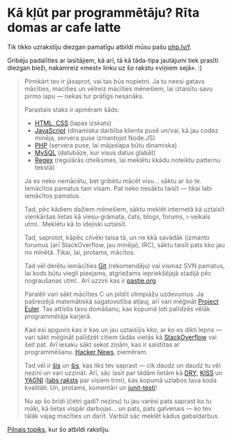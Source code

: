 # Kā kļūt par programmētāju? Rīta domas ar cafe latte

Tik tikko uzrakstīju diezgan pamatīgu atbildi mūsu pašu [php.lv/f](http://php.lv/f/).

Gribēju padalīties ar lasītājiem, kā arī, tā kā tāda-tipa jautājumi tiek prasīti diezgan bieži, nakamreiz «mest» linku uz šo rakstu «viņiem sejā». :)

> Pirmkārt tev ir jāsaprot, vai tas būs nopietni. Ja tu neesi gatavs mācīties, macīties un vēlreiz mācīties mēnešiem, lai iztaisītu savu pirmo lapu — nekas tur prātīgs nesanāks.
>
> Parastais staks ir apmēram šāds:
>
> * [HTML, CSS](http://htmldog.com/) (lapas izskats)
> * [JavaScript](https://developer.mozilla.org/en/JavaScript) (dinamiska darbība klienta pusē un/vai, kā jau codez minēja, servera puse izmantojot Node.JS)
> * [PHP](http://www.php.net/manual/en/) (servera puse, lai mājaslapa būtu dinamiska)
> * [MySQL](http://dev.mysql.com/doc/refman/5.5/en/tutorial.html) (datubāze, kur visus datus glabāt)
> * [Regex](http://regex.learncodethehardway.org/book/) (regulārās izteiksmes, lai meklētu kkādu noteiktu patternu tekstā)
>
> Ja es neko nemācētu, bet gribētu mācēt visu... sāktu ar šo te. Iemācītos pamatus tam visam. Pat neko nesāktu taisīt — tikai labi iemācītos pamatus.
>
> Tad, pēc kādiem dažiem mēnešiem, sāktu meklēt internetā kā uztaisīt vienkāršas lietas kā viesu-grāmata, čats, blogs, forums, i-veikals utml.. Meklētu kā to idejiski uztaisīt.
>
> Tad, saprotot, kāpēc cilvēki taisa tā, un ne kkā savādāk (izmanto forumus (arī StackOverflow, jau minēja), IRC), sāktu taisīt pats kko jau no minētā. Tikai, lai, protams, mācītos.
>
> Tad vēl derētu iemācīties [Git](http://rogerdudler.github.com/git-guide/) (rekomendēju) vai vismaz SVN pamatus, lai kods būtu viegli pieejams, atgriežams iepriekšējajā stadijā pēc nograušanas utml.. Arī uzzini kas ir [pastie.org](http://pastie.org/).
>
> Paralēli vari sākt mācīties C un pildīt olimpiāžu uzdevumus. Ja pašreizējā matemātiskā sagatovotība atļauj, arī vari mēģināt [Project Euler](http://projecteuler.net/). Tas attīstīs tavu domāšanu, kas kopumā ļoti palīdzēs vēlāk programmētāja karjerā.
>
> Kad esi apguvis kas ir kas un jau uztaisījis kko, ar ko es dikti lepns — vari sākt mēģināt palīdzēt citiem tādās vietās kā [StackOverflow](http://stackoverflow.com/) vai šeit pat. Arī iesaku sākt sekot ziņām, kas ir saistītas ar programmēšanu. [Hacker News](http://news.ycombinator.com/), piemēram.
>
> Tad vēl ir [šis](http://samizdat.mines.edu/howto/HowToBeAProgrammer.html) un [šis](http://programming-motherfucker.com), kas liks tev saprast — cik daudz un daudz tu vēl nezini un vari uzzināt. Arī, sāc lasīt par tādām lietām kā [DRY](http://en.wikipedia.org/wiki/Don't_repeat_yourself), [KISS](http://en.wikipedia.org/wiki/KISS_principle) un [YAGNI](http://en.wikipedia.org/wiki/You_ain't_gonna_need_it) ([labs raksts](http://net.tutsplus.com/tutorials/tools-and-tips/3-key-software-principles-you-must-understand/) par visiem trim), kas kopumā uzlabos tava koda kvalitāti. Un, protams, komentāri un [junit-testi](http://en.wikipedia.org/wiki/Test-driven_development)!
>
> Nu ap šo brīdi (četri gadi? nezinu) tu jau varēsi pats saprast ko tu māki, kā lietas vispār darbojas... un pats, pats galvenais — ko tev tālāk vajag macīties un darīt. Varbūt sāc meklēt kādus gabaldarbus.

[Pilnais topiks](http://php.lv/f/topic/20482-nulle/), kur šo atbildi rakstīju.